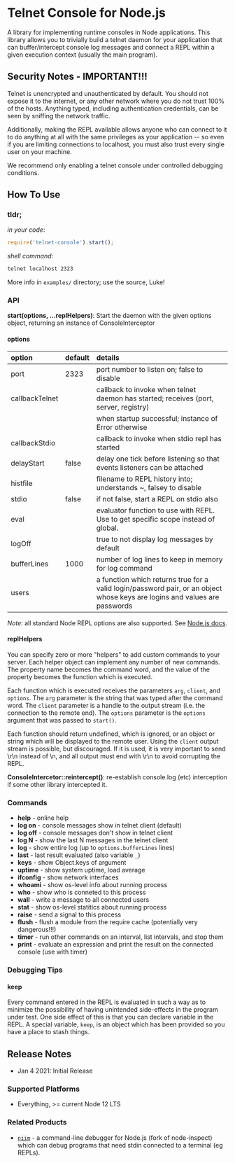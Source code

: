 # Telnet Console for Node.js

A library for implementing runtime consoles in Node applications. This library allows you to 
trivially build a telnet daemon for your application that can buffer/intercept console log
messages and connect a REPL within a given execution context (usually the main program).

## Security Notes - IMPORTANT!!!

Telnet is unencrypted and unauthenticated by default. You should not expose it to the internet, 
or any other network where you do not trust 100% of the hosts. Anything typed, including authentication
credentials, can be seen by sniffing the network traffic.

Additionally, making the REPL available allows anyone who can connect to it to do anything
at all with the same privileges as your application -- so even if you are limiting connections
to localhost, you must also trust every single user on your machine.

We recommend only enabling a telnet console under controlled debugging conditions.

## How To Use
### tldr;
*in your code*: 
```javascript
require('telnet-console').start();
````
*shell command*: 
```sh
telnet localhost 2323
```

More info in `examples/` directory; use the source, Luke!

### API
**start(options, ...replHelpers)**: Start the daemon with the given options object, returning an instance of ConsoleInterceptor

#### options
| option          | default | details
|:----------------|:--------|:-------------------------------------------------------------------------------------
| port            | 2323    | port number to listen on; false to disable
| callbackTelnet  |         | callback to invoke when telnet daemon has started; receives (port, server, registry)
|                 |         | when startup successful; instance of Error otherwise
| callbackStdio   |         | callback to invoke when stdio repl has started
| delayStart      | false   | delay one tick before listening so that events listeners can be attached
| histfile        |         | filename to REPL history into; understands ~, falsey to disable
| stdio           | false   | if not false, start a REPL on stdio also
| eval            |         | evaluator function to use with REPL. Use to get specific scope instead of global.
| logOff          |         | true to not display log messages by default
| bufferLines     | 1000    | number of log lines to keep in memory for log command
| users           |         | a function which returns true for a valid login/password pair, or an object whose keys are logins and values are passwords

*Note:* all standard Node REPL options are also supported. See [Node.js docs](https://nodejs.org/api/repl.html).

#### replHelpers
You can specify zero or more "helpers" to add custom commands to your server.  Each helper object can implement any
number of new commands. The property name becomes the command word, and the value of the property becomes the
function which is executed.

Each function which is executed receives the parameters `arg`, `client`, and `options`. The `arg` parameter is the
string that was typed after the command word. The `client` parameter is a handle to the output stream (i.e. the
connection to the remote end). The `options` parameter is the `options` argument that was passed to `start()`.

Each function should return undefined, which is ignored, or an object or string which will be displayed to the
remote user.  Using the `client` output stream is possible, but discouraged. If it is used, it is very important to
send \r\n instead of \n, and all output must end with \r\n to avoid corrupting the REPL.

**ConsoleIntercetor::reintercept()**: re-establish console.log (etc) interception if some other library intercepted it.

### Commands
* **help** - online help
* **log on** - console messages show in telnet client (default)
* **log off** - console messages don't show in telnet client
* **log N** - show the last N messages in the telnet client
* **log** - show entire log (up to `options.bufferLines` lines)
* **last** - last result evaluated (also variable `_`)
* **keys** - show Object.keys of argument
* **uptime** - show system uptime, load average
* **ifconfig** - show network interfaces
* **whoami** - show os-level info about running process
* **who** - show who is conneted to this process
* **wall** - write a message to all connected users
* **stat** - show os-level statitics about running process
* **raise** - send a signal to this process
* **flush** - flush a module from the require cache (potentially very dangerous!!!)
* **timer** - run other commands on an interval, list intervals, and stop them
* **print** - evaluate an expression and print the result on the connected console (use with timer)

### Debugging Tips
#### keep
Every command entered in the REPL is evaluated in such a way as to minimize the possibility of having unintended
side-effects in the program under test. One side effect of this is that you can declare variable in the REPL. A
special variable, `keep`, is an object which has been provided so you have a place to stash things.
 
## Release Notes
* Jan 4 2021: Initial Release

### Supported Platforms
* Everything, >= current Node 12 LTS

### Related Products
* [`niim`](https://www.npmjs.com/package/niim) - a command-line debugger for Node.js 
  (fork of node-inspect) which can debug programs that need stdin connected to a 
  terminal (eg REPLs).
